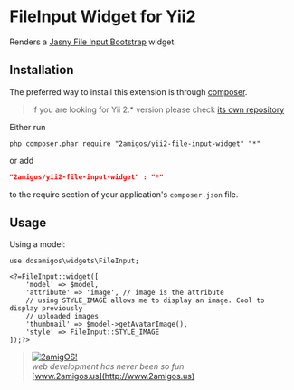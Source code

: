 FileInput Widget for Yii2
==============================

Renders a [Jasny File Input Bootstrap](http://jasny.github.io/bootstrap/javascript/#fileinput) widget.

Installation
------------
The preferred way to install this extension is through [composer](http://getcomposer.org/download/).

> If you are looking for Yii 2.* version please check [its own repository](https://github.com/2amigos/yii2-transliterator-helper)

Either run

```
php composer.phar require "2amigos/yii2-file-input-widget" "*"
```
or add

```json
"2amigos/yii2-file-input-widget" : "*"
```

to the require section of your application's `composer.json` file.

Usage
-----
Using a model:

```
use dosamigos\widgets\FileInput;

<?=FileInput::widget([
    'model' => $model,
    'attribute' => 'image', // image is the attribute
    // using STYLE_IMAGE allows me to display an image. Cool to display previously
    // uploaded images
    'thumbnail' => $model->getAvatarImage(),
    'style' => FileInput::STYLE_IMAGE
]);?>
```

> [![2amigOS!](http://www.gravatar.com/avatar/55363394d72945ff7ed312556ec041e0.png)](http://www.2amigos.us)    
<i>web development has never been so fun</i>    
[www.2amigos.us](http://www.2amigos.us)
